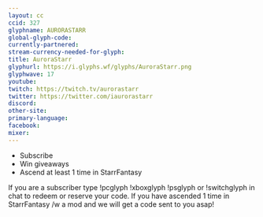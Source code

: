 ```yaml
---
layout: cc
ccid: 327
glyphname: AURORASTARR
global-glyph-code: 
currently-partnered: 
stream-currency-needed-for-glyph: 
title: AuroraStarr
glyphurl: https://i.glyphs.wf/glyphs/AuroraStarr.png
glyphwave: 17
youtube: 
twitch: https://twitch.tv/aurorastarr
twitter: https://twitter.com/iaurorastarr
discord: 
other-site: 
primary-language: 
facebook: 
mixer: 
---
```

* Subscribe
* Win giveaways
* Ascend at least 1 time in StarrFantasy

If you are a subscriber type !pcglyph !xboxglyph !psglyph or !switchglyph in chat to redeem or reserve your code. If you have ascended 1 time in StarrFantasy /w a mod and we will get a code sent to you asap!
